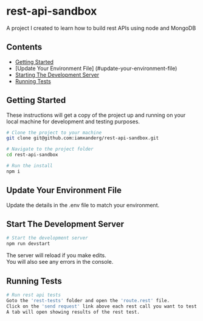 # rest-api-sandbox

A project I created to learn how to build rest APIs using node and MongoDB

## Contents

- [Getting Started](#getting-started)
- [Update Your Environment File] (#update-your-environment-file)
- [Starting The Development Server](#starting-the-development-server)
- [Running Tests](#running-tests)

## Getting Started

These instructions will get a copy of the project up and running on your local machine for development and testing purposes.

```bash
# Clone the project to your machine
git clone git@github.com:iamxanderg/rest-api-sandbox.git

# Navigate to the project folder
cd rest-api-sandbox

# Run the install
npm i
```

## Update Your Environment File

Update the details in the .env file to match your environment.

## Start The Development Server

```bash
# Start the development server
npm run devstart
```

The server will reload if you make edits.\
You will also see any errors in the console.

## Running Tests

```bash
# Run rest api tests
Goto the 'rest-tests' folder and open the 'route.rest' file.
Click on the 'send request' link above each rest call you want to test.
A tab will open showing results of the rest test.
```

